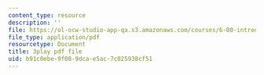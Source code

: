 ```yaml
---
content_type: resource
description: ''
file: https://ol-ocw-studio-app-qa.s3.amazonaws.com/courses/6-00-introduction-to-computer-science-and-programming-fall-2008/b91c0ebe9f089dcae5ac7c025938cf51_Pfo7r6bjSqI.pdf
file_type: application/pdf
resourcetype: Document
title: 3play pdf file
uid: b91c0ebe-9f08-9dca-e5ac-7c025938cf51
---
```

